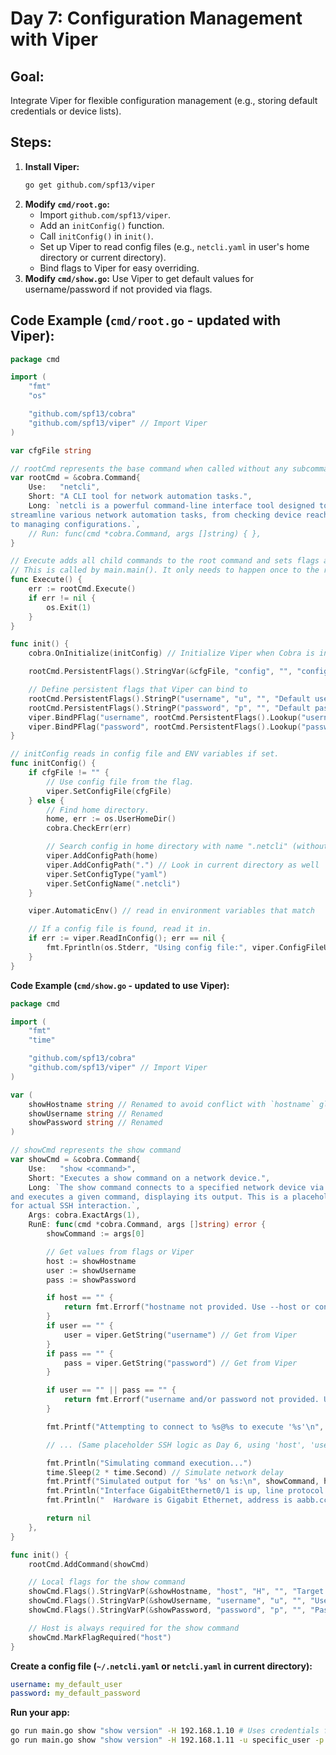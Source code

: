 # Day 7: Configuration Management with Viper

## **Goal:** 
Integrate Viper for flexible configuration management (e.g., storing default credentials or device lists).

## **Steps:**

1.  **Install Viper:**
    ```bash
    go get github.com/spf13/viper
    ```
2.  **Modify `cmd/root.go`:**
      * Import `github.com/spf13/viper`.
      * Add an `initConfig()` function.
      * Call `initConfig()` in `init()`.
      * Set up Viper to read config files (e.g., `netcli.yaml` in user's home directory or current directory).
      * Bind flags to Viper for easy overriding.
3.  **Modify `cmd/show.go`:** Use Viper to get default values for username/password if not provided via flags.

## **Code Example (`cmd/root.go` - updated with Viper):**

```go
package cmd

import (
	"fmt"
	"os"

	"github.com/spf13/cobra"
	"github.com/spf13/viper" // Import Viper
)

var cfgFile string

// rootCmd represents the base command when called without any subcommands
var rootCmd = &cobra.Command{
	Use:   "netcli",
	Short: "A CLI tool for network automation tasks.",
	Long: `netcli is a powerful command-line interface tool designed to
streamline various network automation tasks, from checking device reachability
to managing configurations.`,
	// Run: func(cmd *cobra.Command, args []string) { },
}

// Execute adds all child commands to the root command and sets flags appropriately.
// This is called by main.main(). It only needs to happen once to the rootCmd.
func Execute() {
	err := rootCmd.Execute()
	if err != nil {
		os.Exit(1)
	}
}

func init() {
	cobra.OnInitialize(initConfig) // Initialize Viper when Cobra is initialized

	rootCmd.PersistentFlags().StringVar(&cfgFile, "config", "", "config file (default is $HOME/.netcli.yaml)")

	// Define persistent flags that Viper can bind to
	rootCmd.PersistentFlags().StringP("username", "u", "", "Default username for device authentication")
	rootCmd.PersistentFlags().StringP("password", "p", "", "Default password for device authentication")
	viper.BindPFlag("username", rootCmd.PersistentFlags().Lookup("username"))
	viper.BindPFlag("password", rootCmd.PersistentFlags().Lookup("password"))
}

// initConfig reads in config file and ENV variables if set.
func initConfig() {
	if cfgFile != "" {
		// Use config file from the flag.
		viper.SetConfigFile(cfgFile)
	} else {
		// Find home directory.
		home, err := os.UserHomeDir()
		cobra.CheckErr(err)

		// Search config in home directory with name ".netcli" (without extension).
		viper.AddConfigPath(home)
		viper.AddConfigPath(".") // Look in current directory as well
		viper.SetConfigType("yaml")
		viper.SetConfigName(".netcli")
	}

	viper.AutomaticEnv() // read in environment variables that match

	// If a config file is found, read it in.
	if err := viper.ReadInConfig(); err == nil {
		fmt.Fprintln(os.Stderr, "Using config file:", viper.ConfigFileUsed())
	}
}
```

**Code Example (`cmd/show.go` - updated to use Viper):**

```go
package cmd

import (
	"fmt"
	"time"

	"github.com/spf13/cobra"
	"github.com/spf13/viper" // Import Viper
)

var (
	showHostname string // Renamed to avoid conflict with `hostname` global in root.go
	showUsername string // Renamed
	showPassword string // Renamed
)

// showCmd represents the show command
var showCmd = &cobra.Command{
	Use:   "show <command>",
	Short: "Executes a show command on a network device.",
	Long: `The show command connects to a specified network device via SSH
and executes a given command, displaying its output. This is a placeholder
for actual SSH interaction.`,
	Args: cobra.ExactArgs(1),
	RunE: func(cmd *cobra.Command, args []string) error {
		showCommand := args[0]

		// Get values from flags or Viper
		host := showHostname
		user := showUsername
		pass := showPassword

		if host == "" {
			return fmt.Errorf("hostname not provided. Use --host or configure in .netcli.yaml")
		}
		if user == "" {
			user = viper.GetString("username") // Get from Viper
		}
		if pass == "" {
			pass = viper.GetString("password") // Get from Viper
		}

		if user == "" || pass == "" {
			return fmt.Errorf("username and/or password not provided. Use flags or configure in .netcli.yaml")
		}

		fmt.Printf("Attempting to connect to %s@%s to execute '%s'\n", user, host, showCommand)

		// ... (Same placeholder SSH logic as Day 6, using 'host', 'user', 'pass') ...

		fmt.Println("Simulating command execution...")
		time.Sleep(2 * time.Second) // Simulate network delay
		fmt.Printf("Simulated output for '%s' on %s:\n", showCommand, host)
		fmt.Println("Interface GigabitEthernet0/1 is up, line protocol is up")
		fmt.Println("  Hardware is Gigabit Ethernet, address is aabb.ccdd.eeff (bia aabb.ccdd.eeff)")

		return nil
	},
}

func init() {
	rootCmd.AddCommand(showCmd)

	// Local flags for the show command
	showCmd.Flags().StringVarP(&showHostname, "host", "H", "", "Target network device hostname or IP address")
	showCmd.Flags().StringVarP(&showUsername, "username", "u", "", "Username for device authentication (overrides config)")
	showCmd.Flags().StringVarP(&showPassword, "password", "p", "", "Password for device authentication (overrides config)")

	// Host is always required for the show command
	showCmd.MarkFlagRequired("host")
}
```

**Create a config file (`~/.netcli.yaml` or `netcli.yaml` in current directory):**

```yaml
username: my_default_user
password: my_default_password
```

**Run your app:**

```bash
go run main.go show "show version" -H 192.168.1.10 # Uses credentials from config
go run main.go show "show version" -H 192.168.1.11 -u specific_user -p specific_pass # Overrides config
```
